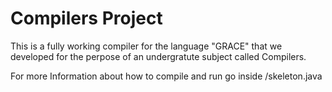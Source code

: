 # Compilers Project 

This is a fully working compiler for the language "GRACE"
that we developed for the perpose of an undergratute subject
called Compilers.


For more Information about how to compile and run go inside /skeleton.java
